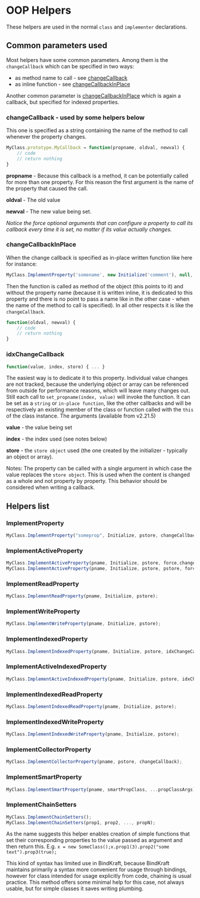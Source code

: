 # OOP Helpers

These helpers are used in the normal `class` and `implementer` declarations.

## Common parameters used

Most helpers have some common parameters. Among them is the `changeCallback` which can be specified in two ways:

 - as method name to call - see [changeCallback](#changeCallback)
 - as inline function - see [changeCallbackInPlace](#changeCallbackInPlace)

Another common parameter is [changeCallbackInPlace](#changeCallbackInPlace) which is again a callback, but specified for indexed properties.

### changeCallback - used by some helpers below

This one is specified as a string containing the name of the method to call whenever the property changes.

```Javascript
MyClass.prototype.MyCallback = function(propname, oldval, newval) {
    // code
    // return nothing
}
```

**propname** - Because this callback is a method, it can be potentially called for more than one property. For this reason the first argument is the name of the property that caused the call.

**oldval** - The old value

**newval** - The new value being set.

_Notice the force optional arguments that can configure a property to call its callback every time it is set, no matter if its value actually changes._

### changeCallbackInPlace

When the change callback is specified as in-place written function like here for instance:

```JAvascript
MyClass.ImplementProperty('somename', new Initialize('comment'), null, function(oldval, newval) { ... the body of the proc ...});
```

Then the function is called as method of the object (this points to it) and without the property name (because it is written inline, it is dedicated to this property and there is no point to pass a name like in the other case - when the name of the method to call is specified). In all other respects it is like the `changeCallback`.

```Javascript
function(oldval, newval) {
    // code
    // return nothing
}
```


### idxChangeCallback

```Javascript
function(value, index, store) { ... }
```
The easiest way is to dedicate it to this property. Individual value changes are not tracked, because the underlying object or array can be referenced from outside for performance reasons, which will leave many changes out. Still each call to `set_propname(index, value)` will invoke the function. It can be set as a `string` or `in-place function`, like the other callbacks and will be respectively an existing member of the class or function called with the `this` of the class instance. The arguments (available from v2.21.5)

**value** - the value being set

**index** - the index used (see notes below)

**store** - the `store object` used (the one created by the initializer - typically an object or array).

Notes: The property can be called with a single argument in which case the value replaces the `store object`. This is used when the content is changed as a whole and not property by property. This behavior should be considered when writing a callback.



## Helpers list

### ImplementProperty

```Javascript
MyClass.ImplementProperty("someprop", Initialize, pstore, changeCallback, force);
```

### ImplementActiveProperty

```Javascript
MyClass.ImplementActiveProperty(pname, Initialize, pstore, force,changeCallback);
MyClass.ImplementActiveProperty(pname, Initialize, pstore, pstore, force, changeCallback);
```

### ImplementReadProperty

```Javascript
MyClass.ImplementReadProperty(pname, Initialize, pstore);
```

### ImplementWriteProperty

```Javascript
MyClass.ImplementWriteProperty(pname, Initialize, pstore);
```

### ImplementIndexedProperty

```Javascript
MyClass.ImplementIndexedProperty(pname, Initialize, pstore, idxChangeCallback);
```

### ImplementActiveIndexedProperty

```Javascript
MyClass.ImplementActiveIndexedProperty(pname, Initialize, pstore, idxChangeCallback);
```

### ImplementIndexedReadProperty

```Javascript
MyClass.ImplementIndexedReadProperty(pname, Initialize, pstore);
```

### ImplementIndexedWriteProperty

```Javascript
MyClass.ImplementIndexedWriteProperty(pname, Initialize, pstore);
```

### ImplementCollectorProperty

```Javascript
MyClass.ImplementCollectorProperty(pname, pstore, changeCallback);
```

### ImplementSmartProperty

```Javascript
MyClass.ImplementSmartProperty(pname, smartPropClass, ...propClassArgs);
```

### ImplementChainSetters

```Javascript
MyClass.ImplementChainSetters();
MyClass.ImplementChainSetters(prop1, prop2, ..., propN);
```

As the name suggests this helper enables creation of simple functions that set their corresponding properties to the value passed as argument and then return this. E.g. `x = new SomeClass();x.prop1(3).prop2("some text").prop3(true);`

This kind of syntax has limited use in BindKraft, because BindKraft maintains primarily a syntax more convenient for usage through bindings, however for class intended for usage explicitly from code, chaining is usual practice. This method offers some minimal help for this case, not always usable, but for simple classes it saves writing plumbing.